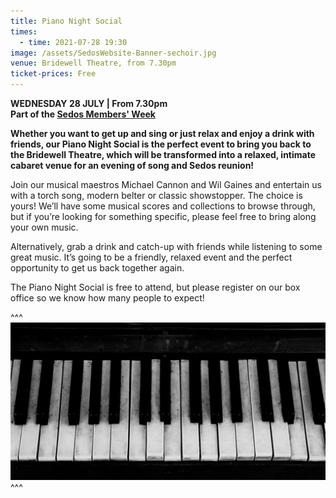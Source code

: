 ```yaml
---
title: Piano Night Social
times:
  - time: 2021-07-28 19:30
image: /assets/SedosWebsite-Banner-sechoir.jpg
venue: Bridewell Theatre, from 7.30pm
ticket-prices: Free
---
```

**WEDNESDAY 28 JULY | From 7.30pm**\
**Part of the [Sedos Members' Week](https://sedos.co.uk/shows/2021-welcome-back-members-week)**

**Whether you want to get up and sing or just relax and enjoy a drink with friends, our Piano Night Social is the perfect event to bring you back to the Bridewell Theatre, which will be transformed into a relaxed, intimate cabaret venue for an evening of song and Sedos reunion!**

Join our musical maestros Michael Cannon and Wil Gaines and entertain us with a torch song, modern belter or classic showstopper. The choice is yours! We’ll have some musical scores and collections to browse through, but if you’re looking for something specific, please feel free to bring along your own music.

Alternatively, grab a drink and catch-up with friends while listening to some great music. It’s going to be a friendly, relaxed event and the perfect opportunity to get us back together again.

The Piano Night Social is free to attend, but please register on our box office so we know how many people to expect! 

^^^ ![](/assets/SedosWebsite-Banner-sechoir.jpg)
^^^